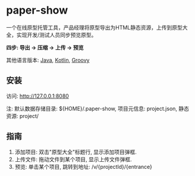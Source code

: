 # paper-show
一个在线原型托管工具，产品经理将原型导出为HTML静态资源，上传到原型大全，实现开发/测试人员同步预览原型。

**四步: 导出 -> 压缩 -> 上传 -> 预览**

其他语言版本: 
[Java](https://github.com/lkqm/paper-show/tree/java), 
[Kotlin](https://github.com/lkqm/paper-show/tree/kotlin),
[Groovy](https://github.com/lkqm/paper-show/tree/groovy)

## 安装
访问: http://127.0.0.1:8080

注: 默认数据存储目录: ${HOME}/.paper-show, 项目元信息: project.json, 静态资源: project/

## 指南
1. 添加项目: 双击"原型大全"标题行, 显示添加项目弹框.
2. 上传文件: 拖动文件到某个项目, 显示上传文件弹框.
3. 预览: 单击某个项目, 跳转到地址: /v/{projectId}/{entrance}
